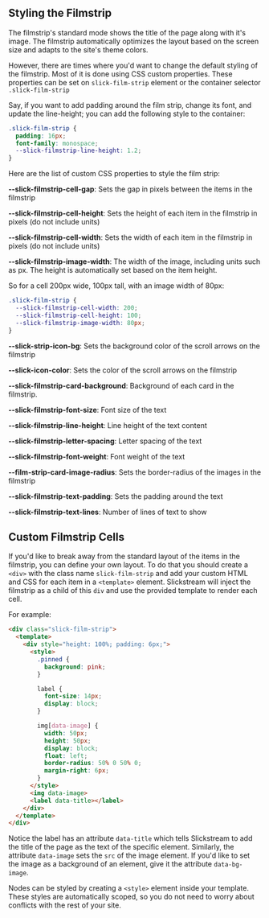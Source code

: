 ## Styling the Filmstrip

The filmstrip's standard mode shows the title of the page along with it's image. The filmstrip automatically optimizes the layout based on the screen size and adapts to the site's theme colors. 

However, there are times where you'd want to change the default styling of the filmstrip. Most of it is done using CSS custom properties. 
These properties can be set on `slick-film-strip` element or the container selector `.slick-film-strip`

Say, if you want to add padding around the film strip, change its font, and update the line-height; you can add the following style to the container:

```css
.slick-film-strip {
  padding: 16px;
  font-family: monospace;
  --slick-filmstrip-line-height: 1.2;
}
```

Here are the list of custom CSS properties to style the film strip: 

**--slick-filmstrip-cell-gap**: Sets the gap in pixels between the items in the filmstrip

**--slick-filmstrip-cell-height**: Sets the height of each item in the filmstrip in pixels (do not include units)

**--slick-filmstrip-cell-width**: Sets the width of each item in the filmstrip in pixels (do not include units)

**--slick-filmstrip-image-width**: The width of the image, including units such as px.  The height is automatically set based on the item height.

So for a cell 200px wide, 100px tall, with an image width of 80px:
```css
.slick-film-strip {
  --slick-filmstrip-cell-width: 200;
  --slick-filmstrip-cell-height: 100;
  --slick-filmstrip-image-width: 80px;
}
```

**--slick-strip-icon-bg**: Sets the background color of the scroll arrows on the filmstrip

**--slick-icon-color**: Sets the color of the scroll arrows on the filmstrip

**--slick-filmstrip-card-background**: Background of each card in the filmstrip.

**--slick-filmstrip-font-size**: Font size of the text

**--slick-filmstrip-line-height**: Line height of the text content

**--slick-filmstrip-letter-spacing**: Letter spacing of the text

**--slick-filmstrip-font-weight**: Font weight of the text

**--film-strip-card-image-radius**: Sets the border-radius of the images in the filmstrip

**--slick-filmstrip-text-padding**: Sets the padding around the text

**--slick-filmstrip-text-lines**: Number of lines of text to show

## Custom Filmstrip Cells

If you'd like to break away from the standard layout of the items in the filmstrip, you can define your own layout. 
To do that you should create a `<div>` with the class name `slick-film-strip` and add your custom HTML and CSS for each item in a `<template>` element. 
Slickstream will inject the filmstrip as a child of this `div` and use the provided template to render each cell. 

For example:

```html
<div class="slick-film-strip">
  <template>
    <div style="height: 100%; padding: 6px;">
      <style>
        .pinned {
          background: pink;
        }

        label {
          font-size: 14px;
          display: block;
        }

        img[data-image] {
          width: 50px;
          height: 50px;
          display: block;
          float: left;
          border-radius: 50% 0 50% 0;
          margin-right: 6px;
        }
      </style>
      <img data-image>
      <label data-title></label>
    </div>
  </template>
</div>
```

Notice the label has an attribute `data-title` which tells Slickstream to add the title of the page as the text of the specific element. 
Similarly, the attribute `data-image` sets the `src` of the image element. If you'd like to set the image as a background of an element, give it the attribute `data-bg-image`.

Nodes can be styled by creating a `<style>` element inside your template. These styles are automatically scoped, so you do not need to worry about conflicts with the rest of your site. 



